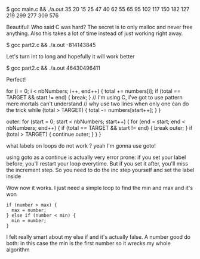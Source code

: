 $ gcc main.c && ./a.out
35
20
15
25
47
40
62
55
65
95
102
117
150
182
127
219
299
277
309
576

Beautiful! Who said C was hard? The secret is to only malloc and never free anything.
Also this takes a lot of time instead of just working right away.

$ gcc part2.c && ./a.out
-814143845

Let's turn int to long and hopefully it will work better

$ gcc part2.c && ./a.out
46430496411

Perfect!


  for (i = 0; i < nbNumbers; i++, end++) {
    total += numbers[i];
    if (total == TARGET && start != end) {
      break;
    }
    // I'm using C, I've got to use pattern mere mortals can't understand
    // why use two lines when only one can do the trick
    while (total > TARGET) {
      total -= numbers[start++];
    }
  }


  outer: for (start = 0; start < nbNumbers; start++) {
    for (end = start; end < nbNumbers; end++) {
      if (total == TARGET && start != end) {
        break outer;
      }
      if (total > TARGET) {
        continue outer;
      }
    }
  }

what labels on loops do not work ?
yeah I'm gonna use goto!

using goto as a continue is actually very error prone:
if you set your label before, you'll restart your loop everytime.
But if you set it after, you'll miss the increment step.
So you need to do the inc step yourself and set the label inside


Wow now it works. I just need a simple loop to find the min and max and it's won


    if (number > max) {
      max = number;
    } else if (number < min) {
      min = number;
    }

I felt really smart about my else if and it's actually false.
A number good do both: in this case the min is the first number so it wrecks my whole algorithm
